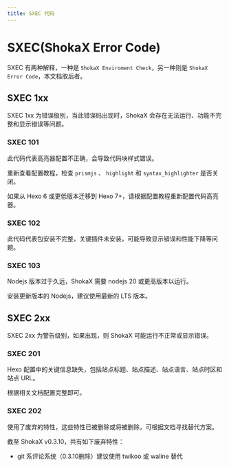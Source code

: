 ```yaml
---
title: SXEC 代码
---
```


# SXEC(ShokaX Error Code)

SXEC 有两种解释，一种是 `ShokaX Enviroment Check`，另一种则是 `ShokaX Error Code`，本文档取后者。

## SXEC 1xx

SXEC 1xx 为错误级别，当此错误码出现时，ShokaX 会存在无法运行、功能不完整和显示错误等问题。

### SXEC 101

此代码代表高亮器配置不正确，会导致代码块样式错误。

重新查看配置教程，检查 `prismjs` 、 `highlight` 和 `syntax_highlighter` 是否关闭。

如果从 Hexo 6 或更低版本迁移到 Hexo 7+，请根据配置教程重新配置代码高亮器。

### SXEC 102

此代码代表包安装不完整，关键插件未安装，可能导致显示错误和性能下降等问题。

### SXEC 103

Nodejs 版本过于久远，ShokaX 需要 nodejs 20 或更高版本以运行。

安装更新版本的 Nodejs，建议使用最新的 LTS 版本。

## SXEC 2xx

SXEC 2xx 为警告级别，如果出现，则 ShokaX 可能运行不正常或显示错误。

### SXEC 201

Hexo 配置中的关键信息缺失，包括站点标题、站点描述、站点语言、站点时区和站点 URL。

根据相关文档配置完整即可。

### SXEC 202

使用了废弃的特性，这些特性已被删除或将被删除，可根据文档寻找替代方案。

截至 ShokaX v0.3.10，共有如下废弃特性：

- git 系评论系统（0.3.10删除）建议使用 twikoo 或 waline 替代
